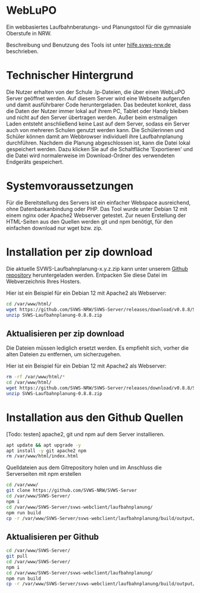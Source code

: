 # WebLuPO

Ein webbasiertes Laufbahnberatungs- und Planungstool für die gymnasiale Oberstufe in NRW. 

Beschreibung und Benutzung des Tools ist unter [hilfe.svws-nrw.de](https://hilfe.svws-nrw.de/gost/weblupo/) beschrieben. 

# Technischer Hintergrund

Die Nutzer erhalten von der Schule .lp-Dateien, die über einen WebLuPO Server geöffnet werden. Auf diesem Server wird eine Webseite aufgerufen und damit ausführbarer Code heruntergeladen. Das bedeutet konkret, dass die Daten der Nutzer immer lokal auf ihrem PC, Tablet oder Handy bleiben und nicht auf den Server übertragen werden. Außer beim erstmaligen Laden entsteht anschließend keine Last auf dem Server, sodass ein Server auch von mehreren Schulen genutzt werden kann. Die Schülerinnen und Schüler können damit am Webbrowser individuell ihre Laufbahnplanung durchführen. Nachdem die Planung abgeschlossen ist, kann die Datei lokal gespeichert werden. Dazu klicken Sie auf die Schaltfläche 'Exportieren' und die Datei wird normalerweise im Download-Ordner des verwendeten Endgeräts gespeichert. 

# Systemvoraussetzungen

Für die Bereitstellung des Servers ist ein einfacher Webspace ausreichend, ohne Datenbankanbindung oder PHP. Das Tool wurde unter Debian 12 mit einem nginx oder Apache2 Webserver getestet. Zur neuen Erstellung der HTML-Seiten aus den Quellen werden git und npm benötigt, für den einfachen download nur wget bzw. zip. 

# Installation per zip download 

Die aktuelle SVWS-Laufbahnplanung-x.y.z.zip kann unter unserem  [Github repository](https://github.com/SVWS-NRW/SVWS-Server/releases) heruntergeladen werden. 
Entpacken Sie diese Datei im Webverzeichnis Ihres Hosters.  

Hier ist ein Beispiel für ein Debian 12 mit Apache2 als Webserver: 

```bash
cd /var/www/html/
wget https://github.com/SVWS-NRW/SVWS-Server/releases/download/v0.8.8/SVWS-Laufbahnplanung-0.8.8.zip
unzip SVWS-Laufbahnplanung-0.8.8.zip
```

## Aktualisieren per zip download

Die Dateien müssen lediglich ersetzt werden. Es empfiehlt sich, vorher die alten Dateien zu entfernen, um sicherzugehen.  

Hier ist ein Beispiel für ein Debian 12 mit Apache2 als Webserver:

```bash
rm -rf /var/www/html/*
cd /var/www/html/
wget https://github.com/SVWS-NRW/SVWS-Server/releases/download/v0.8.8/SVWS-Laufbahnplanung-0.8.8.zip
unzip SVWS-Laufbahnplanung-0.8.8.zip
```

# Installation aus den Github Quellen
[Todo: testen]
apache2, git und npm auf dem Server installieren.

```bash
apt update && apt upgrade -y
apt install -y git apache2 npm 
rm /var/www/html/index.html 
```
Quelldateien aus dem Gitrepository holen und im Anschluss die Serverseiten mit npm erstellen 

```bash
cd /var/www/
git clone https://github.com/SVWS-NRW/SVWS-Server
cd /var/www/SVWS-Server/
npm i 
cd /var/www/SVWS-Server/svws-webclient/laufbahnplanung/
npm run build
cp -r /var/www/SVWS-Server/svws-webclient/laufbahnplanung/build/output/* /var/www/html/
```

## Aktualisieren per Github 


```bash
cd /var/www/SVWS-Server/
git pull
cd /var/www/SVWS-Server/
npm i 
cd /var/www/SVWS-Server/svws-webclient/laufbahnplanung/
npm run build
cp -r /var/www/SVWS-Server/svws-webclient/laufbahnplanung/build/output/* /var/www/html/
```



 

